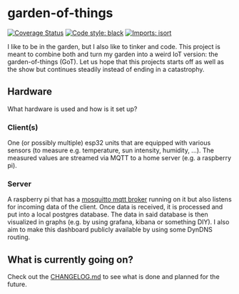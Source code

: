 # garden-of-things
[![Coverage Status](https://coveralls.io/repos/github/frank690/garden-of-things/badge.svg?branch=main)](https://coveralls.io/github/frank690/garden-of-things?branch=main)
[![Code style: black](https://img.shields.io/badge/code%20style-black-000000.svg)](https://github.com/psf/black)
[![Imports: isort](https://img.shields.io/badge/%20imports-isort-%231674b1?style=flat&labelColor=ef8336)](https://pycqa.github.io/isort/)


I like to be in the garden, but I also like to tinker and code.
This project is meant to combine both and turn my garden into a weird IoT version: the garden-of-things (GoT).
Let us hope that this projects starts off as well as the show but continues steadily instead of ending in a catastrophy.

## Hardware
What hardware is used and how is it set up?

### Client(s)
One (or possibly multiple) esp32 units that are equipped with various sensors
(to measure e.g. temperature, sun intensity, humidity, ...). The measured values are streamed via MQTT to a home server (e.g. a raspberry pi).

### Server
A raspberry pi that has a [mosquitto mqtt broker](https://mosquitto.org/) running on it but also listens for incoming data of the client.
Once data is received, it is processed and put into a local postgres database.
The data in said database is then visualized in graphs (e.g. by using grafana, kibana or something DIY).
I also aim to make this dashboard publicly available by using some DynDNS routing.

## What is currently going on?
Check out the [CHANGELOG.md](./CHANGELOG.md) to see what is done and planned for the future.

